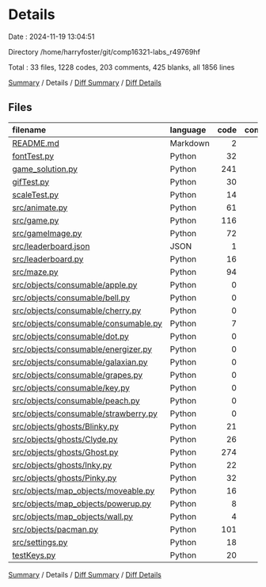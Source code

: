 # Details

Date : 2024-11-19 13:04:51

Directory /home/harryfoster/git/comp16321-labs_r49769hf

Total : 33 files,  1228 codes, 203 comments, 425 blanks, all 1856 lines

[Summary](results.md) / Details / [Diff Summary](diff.md) / [Diff Details](diff-details.md)

## Files
| filename | language | code | comment | blank | total |
| :--- | :--- | ---: | ---: | ---: | ---: |
| [README.md](/README.md) | Markdown | 2 | 0 | 1 | 3 |
| [fontTest.py](/fontTest.py) | Python | 32 | 0 | 9 | 41 |
| [game_solution.py](/game_solution.py) | Python | 241 | 46 | 102 | 389 |
| [gifTest.py](/gifTest.py) | Python | 30 | 0 | 15 | 45 |
| [scaleTest.py](/scaleTest.py) | Python | 14 | 5 | 6 | 25 |
| [src/animate.py](/src/animate.py) | Python | 61 | 6 | 23 | 90 |
| [src/game.py](/src/game.py) | Python | 116 | 60 | 51 | 227 |
| [src/gameImage.py](/src/gameImage.py) | Python | 72 | 4 | 18 | 94 |
| [src/leaderboard.json](/src/leaderboard.json) | JSON | 1 | 0 | 0 | 1 |
| [src/leaderboard.py](/src/leaderboard.py) | Python | 16 | 0 | 7 | 23 |
| [src/maze.py](/src/maze.py) | Python | 94 | 5 | 33 | 132 |
| [src/objects/consumable/apple.py](/src/objects/consumable/apple.py) | Python | 0 | 0 | 1 | 1 |
| [src/objects/consumable/bell.py](/src/objects/consumable/bell.py) | Python | 0 | 0 | 1 | 1 |
| [src/objects/consumable/cherry.py](/src/objects/consumable/cherry.py) | Python | 0 | 0 | 1 | 1 |
| [src/objects/consumable/consumable.py](/src/objects/consumable/consumable.py) | Python | 7 | 0 | 1 | 8 |
| [src/objects/consumable/dot.py](/src/objects/consumable/dot.py) | Python | 0 | 0 | 1 | 1 |
| [src/objects/consumable/energizer.py](/src/objects/consumable/energizer.py) | Python | 0 | 0 | 1 | 1 |
| [src/objects/consumable/galaxian.py](/src/objects/consumable/galaxian.py) | Python | 0 | 0 | 1 | 1 |
| [src/objects/consumable/grapes.py](/src/objects/consumable/grapes.py) | Python | 0 | 0 | 1 | 1 |
| [src/objects/consumable/key.py](/src/objects/consumable/key.py) | Python | 0 | 0 | 1 | 1 |
| [src/objects/consumable/peach.py](/src/objects/consumable/peach.py) | Python | 0 | 0 | 1 | 1 |
| [src/objects/consumable/strawberry.py](/src/objects/consumable/strawberry.py) | Python | 0 | 0 | 1 | 1 |
| [src/objects/ghosts/Blinky.py](/src/objects/ghosts/Blinky.py) | Python | 21 | 1 | 2 | 24 |
| [src/objects/ghosts/Clyde.py](/src/objects/ghosts/Clyde.py) | Python | 26 | 1 | 3 | 30 |
| [src/objects/ghosts/Ghost.py](/src/objects/ghosts/Ghost.py) | Python | 274 | 48 | 84 | 406 |
| [src/objects/ghosts/Inky.py](/src/objects/ghosts/Inky.py) | Python | 22 | 2 | 3 | 27 |
| [src/objects/ghosts/Pinky.py](/src/objects/ghosts/Pinky.py) | Python | 32 | 1 | 4 | 37 |
| [src/objects/map_objects/moveable.py](/src/objects/map_objects/moveable.py) | Python | 16 | 0 | 5 | 21 |
| [src/objects/map_objects/powerup.py](/src/objects/map_objects/powerup.py) | Python | 8 | 1 | 2 | 11 |
| [src/objects/map_objects/wall.py](/src/objects/map_objects/wall.py) | Python | 4 | 0 | 1 | 5 |
| [src/objects/pacman.py](/src/objects/pacman.py) | Python | 101 | 16 | 31 | 148 |
| [src/settings.py](/src/settings.py) | Python | 18 | 7 | 9 | 34 |
| [testKeys.py](/testKeys.py) | Python | 20 | 0 | 5 | 25 |

[Summary](results.md) / Details / [Diff Summary](diff.md) / [Diff Details](diff-details.md)